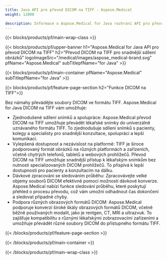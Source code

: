 ```yaml
---
title: Java API pro převod DICOM na TIFF - Aspose.Medical
weight: 12000

description: Informace o Aspose.Medical for Java rozhraní API pro převod DICOM na TIFF
---
```


{{< blocks/products/pf/main-wrap-class >}}

{{< blocks/products/pf/upper-banner h1="Aspose.Medical for Java API pro převod DICOM na TIFF" h2="Převod DICOM na TIFF pro snadnější sdílení obrázků" logoImageSrc="/medical/images/aspose_medical-brand.svg" pfName="Aspose.Medical" subTitlepfName="for Java" >}}

{{< blocks/products/pf/main-container pfName="Aspose.Medical" subTitlepfName="for Java" >}}

{{< blocks/products/pf/feature-page-section h2="Funkce DICOM na TIFF">}}

<p>Bez námahy převádějte soubory DICOM ve formátu TIFF. Aspose.Medical for Java DICOM na TIFF vám umožňuje:</p>

<ul>
<li>Zjednodušené sdílení snímků a spolupráce: Aspose.Medical převod DICOM na TIFF umožňuje převádět lékařské snímky do univerzálně uznávaného formátu TIFF. To zjednodušuje sdílení snímků s pacienty, kolegy a specialisty pro snadnější konzultace, spolupráci a lepší komunikaci.</li>
<li>Vylepšená dostupnost a nezávislost na platformě: TIFF je široce podporovaný formát obrázků na různých platformách a zařízeních, včetně chytrých telefonů, tabletů a webových prohlížečů. Převod DICOM na TIFF umožňuje snadnější přístup k lékařským snímkům bez nutnosti specializovaných DICOM prohlížečů. To přispívá k lepší dostupnosti pro pacienty a konzultacím na dálku.</li>
<li>Dávkové zpracování se sledováním průběhu: Zpracovávejte velké objemy souborů DICOM efektivně pomocí možností dávkové konverze. Aspose.Medical nabízí funkce sledování průběhu, které poskytují přehled o procesu převodu, což vám umožní odhadnout čas dokončení a sledovat případné chyby.</li>
<li>Podpora různých obrazových formátů DICOM: Aspose.Medical podporuje konverzi široké škály obrazových formátů DICOM, včetně běžně používaných modalit, jako je rentgen, CT, MRI a ultrazvuk. To zajišťuje kompatibilitu s různými lékařskými zobrazovacími zařízeními a umožňuje převádět různé soubory DICOM do přístupného formátu TIFF.</li>
</ul>

{{< /blocks/products/pf/feature-page-section >}}

{{< /blocks/products/pf/main-container >}}

{{< /blocks/products/pf/main-wrap-class >}}